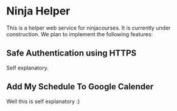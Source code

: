 Ninja Helper
============

This is a helper web service for ninjacourses. It is currently under construction. We plan to implement the following features:

Safe Authentication using HTTPS
-------------------------------

Self explanatory.

Add My Schedule To Google Calender
----------------------------------

Well this is self explanatory :)
